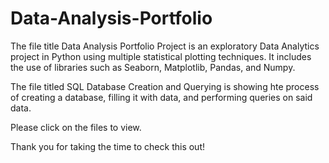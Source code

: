 # Data-Analysis-Portfolio

The file title Data Analysis Portfolio Project is an exploratory Data Analytics project in Python using multiple statistical plotting techniques. It includes the use of libraries such as Seaborn, Matplotlib, Pandas, and Numpy.

The file titled SQL Database Creation and Querying is showing hte process of creating a database, filling it with data, and performing queries on said data.

Please click on the files to view.

Thank you for taking the time to check this out!
